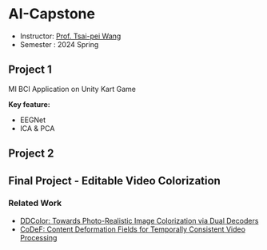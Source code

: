 # AI-Capstone
- Instructor: [Prof. Tsai-pei Wang ](https://robotics.nycu.edu.tw/tw/teachers/show.php?num=132&page=2)
- Semester : 2024 Spring

## Project 1
MI BCI Application on Unity Kart Game

**Key feature:**
- EEGNet
- ICA & PCA 

## Project 2

## Final Project - Editable Video Colorization

### Related Work
- [DDColor: Towards Photo-Realistic Image Colorization via Dual Decoders](https://github.com/piddnad/DDColor)
- [CoDeF: Content Deformation Fields for Temporally Consistent Video Processing](https://github.com/qiuyu96/CoDeF)
